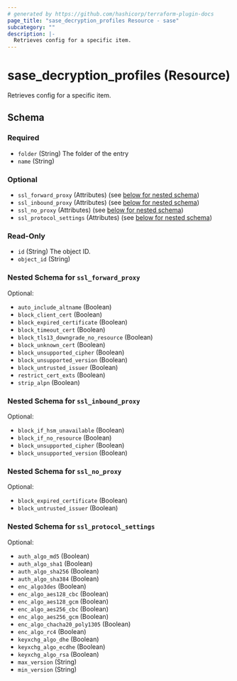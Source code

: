 ```yaml
---
# generated by https://github.com/hashicorp/terraform-plugin-docs
page_title: "sase_decryption_profiles Resource - sase"
subcategory: ""
description: |-
  Retrieves config for a specific item.
---
```


# sase_decryption_profiles (Resource)

Retrieves config for a specific item.



<!-- schema generated by tfplugindocs -->
## Schema

### Required

- `folder` (String) The folder of the entry
- `name` (String)

### Optional

- `ssl_forward_proxy` (Attributes) (see [below for nested schema](#nestedatt--ssl_forward_proxy))
- `ssl_inbound_proxy` (Attributes) (see [below for nested schema](#nestedatt--ssl_inbound_proxy))
- `ssl_no_proxy` (Attributes) (see [below for nested schema](#nestedatt--ssl_no_proxy))
- `ssl_protocol_settings` (Attributes) (see [below for nested schema](#nestedatt--ssl_protocol_settings))

### Read-Only

- `id` (String) The object ID.
- `object_id` (String)

<a id="nestedatt--ssl_forward_proxy"></a>
### Nested Schema for `ssl_forward_proxy`

Optional:

- `auto_include_altname` (Boolean)
- `block_client_cert` (Boolean)
- `block_expired_certificate` (Boolean)
- `block_timeout_cert` (Boolean)
- `block_tls13_downgrade_no_resource` (Boolean)
- `block_unknown_cert` (Boolean)
- `block_unsupported_cipher` (Boolean)
- `block_unsupported_version` (Boolean)
- `block_untrusted_issuer` (Boolean)
- `restrict_cert_exts` (Boolean)
- `strip_alpn` (Boolean)


<a id="nestedatt--ssl_inbound_proxy"></a>
### Nested Schema for `ssl_inbound_proxy`

Optional:

- `block_if_hsm_unavailable` (Boolean)
- `block_if_no_resource` (Boolean)
- `block_unsupported_cipher` (Boolean)
- `block_unsupported_version` (Boolean)


<a id="nestedatt--ssl_no_proxy"></a>
### Nested Schema for `ssl_no_proxy`

Optional:

- `block_expired_certificate` (Boolean)
- `block_untrusted_issuer` (Boolean)


<a id="nestedatt--ssl_protocol_settings"></a>
### Nested Schema for `ssl_protocol_settings`

Optional:

- `auth_algo_md5` (Boolean)
- `auth_algo_sha1` (Boolean)
- `auth_algo_sha256` (Boolean)
- `auth_algo_sha384` (Boolean)
- `enc_algo3des` (Boolean)
- `enc_algo_aes128_cbc` (Boolean)
- `enc_algo_aes128_gcm` (Boolean)
- `enc_algo_aes256_cbc` (Boolean)
- `enc_algo_aes256_gcm` (Boolean)
- `enc_algo_chacha20_poly1305` (Boolean)
- `enc_algo_rc4` (Boolean)
- `keyxchg_algo_dhe` (Boolean)
- `keyxchg_algo_ecdhe` (Boolean)
- `keyxchg_algo_rsa` (Boolean)
- `max_version` (String)
- `min_version` (String)


